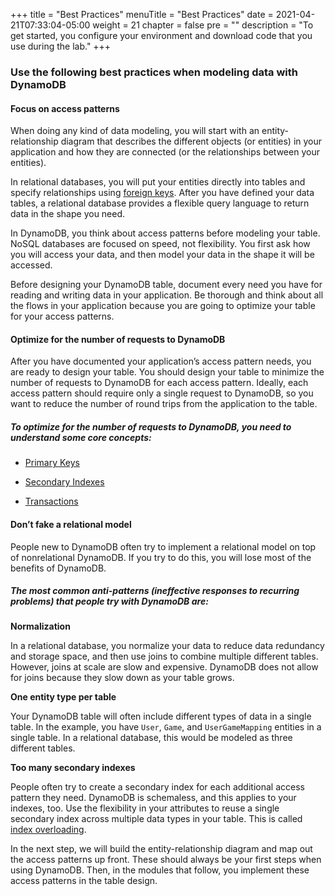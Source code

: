 +++
title = "Best Practices"
menuTitle = "Best Practices"
date = 2021-04-21T07:33:04-05:00
weight = 21
chapter = false
pre = ""
description = "To get started, you configure your environment and download code that you use during the lab."
+++

### Use the following best practices when modeling data with DynamoDB

#### Focus on access patterns

When doing any kind of data modeling, you will start with an entity-relationship diagram that describes the different objects (or entities) in your application and how they are connected (or the relationships between your entities).

In relational databases, you will put your entities directly into tables and specify relationships using [foreign keys](https://en.wikipedia.org/wiki/Foreign_key). After you have defined your data tables, a relational database provides a flexible query language to return data in the shape you need.

In DynamoDB, you think about access patterns before modeling your table. NoSQL databases are focused on speed, not flexibility. You first ask how you will access your data, and then model your data in the shape it will be accessed.

Before designing your DynamoDB table, document every need you have for reading and writing data in your application. Be thorough and think about all the flows in your application because you are going to optimize your table for your access patterns.

#### Optimize for the number of requests to DynamoDB

After you have documented your application’s access pattern needs, you are ready to design your table. You should design your table to minimize the number of requests to DynamoDB for each access pattern. Ideally, each access pattern should require only a single request to DynamoDB, so you want to reduce the number of round trips from the application to the table.

##### To optimize for the number of requests to DynamoDB, you need to understand some core concepts:

- [Primary Keys](https://docs.aws.amazon.com/amazondynamodb/latest/developerguide/HowItWorks.CoreComponents.html#HowItWorks.CoreComponents.PrimaryKey)

- [Secondary Indexes](https://docs.aws.amazon.com/amazondynamodb/latest/developerguide/SecondaryIndexes.html)

- [Transactions](https://docs.aws.amazon.com/amazondynamodb/latest/developerguide/transactions.html)

#### Don’t fake a relational model

People new to DynamoDB often try to implement a relational model on top of nonrelational DynamoDB. If you try to do this, you will lose most of the benefits of DynamoDB.

##### The most common anti-patterns (ineffective responses to recurring problems) that people try with DynamoDB are:

**Normalization**

In a relational database, you normalize your data to reduce data redundancy and storage space, and then use joins to combine multiple different tables. However, joins at scale are slow and expensive. DynamoDB does not allow for joins because they slow down as your table grows.

**One entity type per table**

Your DynamoDB table will often include different types of data in a single table. In the example, you have `User`, `Game`, and `UserGameMapping` entities in a single table. In a relational database, this would be modeled as three different tables.

**Too many secondary indexes**

People often try to create a secondary index for each additional access pattern they need. DynamoDB is schemaless, and this applies to your indexes, too. Use the flexibility in your attributes to reuse a single secondary index across multiple data types in your table. This is called [index overloading](https://docs.aws.amazon.com/amazondynamodb/latest/developerguide/bp-gsi-overloading.html).



In the next step, we will build the entity-relationship diagram and map out the access patterns up front. These should always be your first steps when using DynamoDB. Then, in the modules that follow, you implement these access patterns in the table design.
